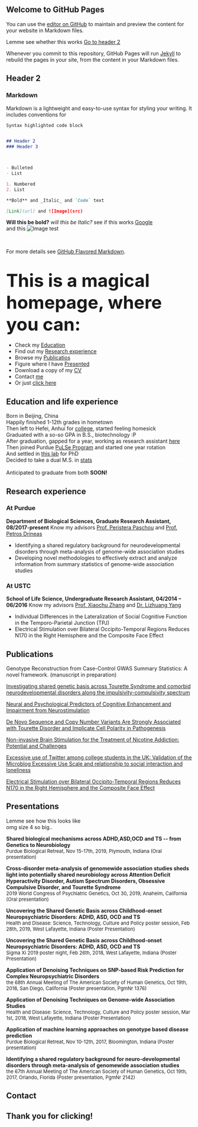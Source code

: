 ## Welcome to GitHub Pages

You can use the [editor on GitHub](https://github.com/g1121148/g1121148.github.io/edit/main/index.md) to maintain and preview the content for your website in Markdown files.

Lemme see whether this works
[Go to header 2](#header-2)

Whenever you commit to this repository, GitHub Pages will run [Jekyll](https://jekyllrb.com/) to rebuild the pages in your site, from the content in your Markdown files.

## Header 2
### Markdown

Markdown is a lightweight and easy-to-use syntax for styling your writing. It includes conventions for

```markdown
Syntax highlighted code block


## Header 2
### Header 3



- Bulleted
- List

1. Numbered
2. List

**Bold** and _Italic_ and `Code` text

[Link](url) and ![Image](src)
```
**Will this be bold?**
_will this be Italic?_
see if this works [Google](https://www.google.com/webhp?hl=en&sa=X&ved=0ahUKEwisxqXQ37_uAhWDAp0JHQ0HASYQPAgI) \
and this ![Image test](https://github.com/g1121148/g1121148.github.io/blob/main/Img/1.jpeg)

<span style="color:white"> **Will this be white Bold?** </span>

For more details see [GitHub Flavored Markdown](https://guides.github.com/features/mastering-markdown/).

# <font size="10">This is a magical homepage, where you can:</font> 
* Check my [Education](#education-and-life-experience)
* Find out my [Research experience](#research-experience)
* Browse my [Publicatios](#publications)
* Figure where I have [Presented](#presentations)
* Download a copy of my [CV](https://github.com/g1121148/g1121148.github.io/blob/main/CV-20210129.pdf)
* Contact [me](#contact)
* Or just [click here](#thank-you-for-clicking)

## Education and life experience
Born in Beijing, China <span style="color:white"> and spent a childhood happy as Maruko-chan </span><br/>
Happily finished 1-12th grades in hometown <br/>
Then left to Hefei, Anhui for [college](https://en.ustc.edu.cn/), started feeling homesick <br/>
Graduated with a so-so GPA in B.S., biotechnology :P <br/>
After graduation, gapped for a year, working as research assistant [here](http://cnp.ustc.edu.cn/) <br/>
Then joined Purdue [PuLSe Program](https://www.purdue.edu/gradschool/pulse/) and started one year rotation <br/>
And settled in [this lab](https://www.bio.purdue.edu/lab/paschou/index.html) for PhD <br/>
Decided to take a dual M.S. in [stats](https://www.cs.purdue.edu/graduate/curriculum/statistics_cs.html) <span style="color:white"> Soon as I figured the tuition would be covered by the university  </span> <br/>
Anticipated to graduate from both **SOON!** 

## Research experience
### At Purdue 
  **Department of Biological Sciences, Graduate Research Assistant, 08/2017-present**
  Know my advisors [Prof. Peristera Paschou](https://www.bio.purdue.edu/lab/paschou/people.html) and [Prof. Petros Drineas](https://www.cs.purdue.edu/homes/pdrineas/)
* Identifying a shared regulatory background for neurodevelopmental disorders through meta-analysis of genome-wide association studies
*	Developing novel methodologies to effectively extract and analyze information from summary statistics of genome-wide association studies

### At USTC
  **School of Life Science, Undergraduate Research Assistant, 04/2014 – 06/2016**
  Know my advisors [Prof. Xiaochu Zhang](https://en.biox.ustc.edu.cn/2011/0621/c7043a340195/page.htm) and [Dr. Lizhuang Yang](https://www.researchgate.net/profile/Li_Zhuang_Yang)
*	Individual Differences in the Lateralization of Social Cognitive Function in the Temporo-Parietal Junction (TPJ)
*	Electrical Stimulation over Bilateral Occipito-Temporal Regions Reduces N170 in the Right Hemisphere and the Composite Face Effect


## Publications 
Genotype Reconstruction from Case-Control GWAS Summary Statistics: A novel framework. (manuscript in preparation) 

[Investigating shared genetic basis across Tourette Syndrome and comorbid neurodevelopmental disorders along the impulsivity-compulsivity spectrum](https://www.sciencedirect.com/science/article/pii/S000632232100038X)

[Neural and Psychological Predictors of Cognitive Enhancement and Impairment from Neurostimulation](https://onlinelibrary.wiley.com/doi/full/10.1002/advs.201902863)

[De Novo Sequence and Copy Number Variants Are Strongly Associated with Tourette Disorder and Implicate Cell Polarity in Pathogenesis](https://www.sciencedirect.com/science/article/pii/S221112471831386X)

[Non-invasive Brain Stimulation for the Treatment of Nicotine Addiction: Potential and Challenges](https://link.springer.com/article/10.1007/s12264-016-0056-3)

[Excessive use of Twitter among college students in the UK: Validation of the Microblog Excessive Use Scale and relationship to social interaction and loneliness](https://www.sciencedirect.com/science/article/abs/pii/S0747563215301989?casa_token=npQLGJvA450AAAAA:Yj51JhGR11O1_mpszchhAkaD7JeP20A2PmHSTtm0m87fYHa7_QLkTJaCbw6jnTTm0pxgP5hOhg)

[Electrical Stimulation over Bilateral Occipito-Temporal Regions Reduces N170 in the Right Hemisphere and the Composite Face Effect](https://www.ncbi.nlm.nih.gov/pmc/articles/PMC4274090/)

## Presentations

Lemme see how this looks like \
omg size 4 so big..

**Shared biological mechanisms across ADHD,ASD,OCD and TS -- from Genetics to Neurobiology** <br/><font size="2">Purdue Biological Retreat, Nov 15-17th, 2019, Plymouth, Indiana (Oral presentation)</font> 

**Cross-disorder meta-analysis of genomewide association studies sheds light into potentially shared neurobiology across Attention Deficit Hyperactivity Disorder, Autism Spectrum Disorders, Obsessive Compulsive Disorder, and Tourette Syndrome** <br/><font size="2">2019 World Congress of Psychiatric Genetics, Oct 30, 2019, Anaheim, California (Oral presentation)</font> 

**Uncovering the Shared Genetic Basis across Childhood-onset Neuropsychiatric Disorders: ADHD, ASD, OCD and TS** <br/><font size="2">Health and Disease: Science, Technology, Culture and Policy poster session, Feb 28th, 2019, West Lafayette, Indiana (Poster Presentation)</font> 

**Uncovering the Shared Genetic Basis across Childhood-onset Neuropsychiatric Disorders: ADHD, ASD, OCD and TS** <br/><font size="2">Sigma Xi 2019 poster night, Feb 26th, 2018, West Lafayette, Indiana (Poster Presentation)</font> 

**Application of Denoising Techniques on SNP-based Risk Prediction for Complex Neuropsychiatric Disorders** <br/><font size="2">the 68th Annual Meeting of The American Society of Human Genetics, Oct 19th, 2018, San Diego, California (Poster presentation, PgmNr 1376)</font> 

**Application of Denoising Techniques on Genome-wide Association Studies** <br/><font size="2">Health and Disease: Science, Technology, Culture and Policy poster session, Mar 1st, 2018, West Lafayette, Indiana (Poster Presentation)</font> 

**Application of machine learning approaches on genotype based disease prediction** <br/><font size="2">Purdue Biological Retreat, Nov 10-12th, 2017, Bloomington, Indiana (Poster presentation)</font> 

**Identifying a shared regulatory background for neuro-developmental disorders through meta-analysis of genomewide association studies** <br/><font size="2">the 67th Annual Meeting of The American Society of Human Genetics, Oct 19th, 2017, Orlando, Florida (Poster presentation, PgmNr 2142)</font> 

## Contact

## Thank you for clicking!





